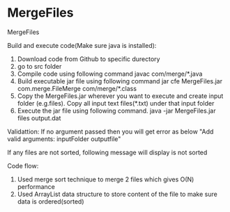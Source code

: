# MergeFiles
MergeFiles

Build and execute code(Make sure java is installed):
1. Download code from Github to specific durectory
2. go to src folder
3. Compile code using following command
javac com/merge/*.java
4. Build executable jar file using following command 
jar cfe MergeFiles.jar com.merge.FileMerge com/merge/*.class
5. Copy the MergeFiles.jar wherever you want to execute and create input folder (e.g.files). Copy all input text files(*.txt) under that input folder
6. Execute the jar file using following command.
java -jar MergeFiles.jar files output.dat

Validattion:
If no argument passed then you will get error as below
"Add valid arguments: inputFolder outputfile"

If any files are not sorted, following message will display
<Filename> is not sorted

Code flow:
1. Used merge sort technique to merge 2 files which gives O(N) performance
2. Used ArrayList data structure to store content of the file to make sure data is ordered(sorted)




